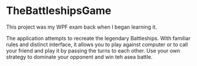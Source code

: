 # TheBattleshipsGame
This project was my WPF exam back when I began learning it.

The application attempts to recreate the legendary Battleships.
With familiar rules and distinct interface, it allows you
to play against computer or to call your friend and play it by passing
the turns to each other. Use your own strategy to dominate your opponent
and win teh asea battle.
